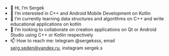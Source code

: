 - 👋 Hi, I’m Sergek
- 👀 I’m interested in С++ and Android Mobile Development on Kotlin
- 🌱 I’m currently learning data structures and algorithms on C++ and write educational applications on kotlin
- 💞️ I’m looking to collaborate on creation applications on Qt or Android Studio using C++ or Kotlin respectively
- 📫 How to reach me: telegram @sergeksss, email serg.seden@yandex.ru, instagram sergek.s

<!---
sergek1/sergek1 is a ✨ special ✨ repository because its `README.md` (this file) appears on your GitHub profile.
You can click the Preview link to take a look at your changes.
--->
